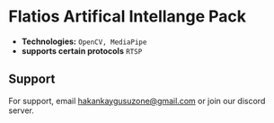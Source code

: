 # Flatios Artifical Intellange Pack

- **Technologies:** ```OpenCV, MediaPipe```
- **supports certain protocols** ```RTSP```

## Support
For support, email hakankaygusuzone@gmail.com or join our discord server.
  